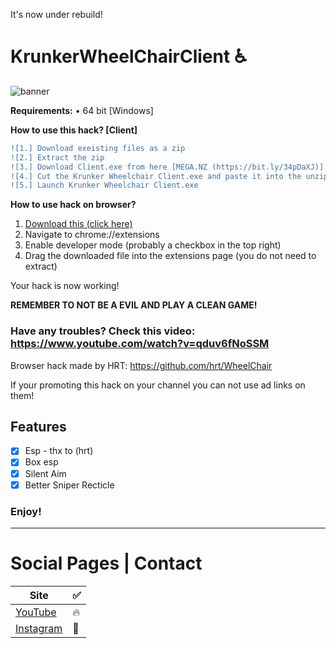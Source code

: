 It's now under rebuild!
# KrunkerWheelChairClient ♿

![banner](https://www.google.com/url?sa=i&source=images&cd=&ved=2ahUKEwir3a_w5MPmAhUEyaYKHcV5CjgQjRx6BAgBEAQ&url=https%3A%2F%2Fproxy.zagon.pe%2Fyt%2Fsearch.php%3Fq%3Daimbot%2520hacks%26order%3Drelevance%26type%3Dvideo%26pageToken%3DCDAQAA&psig=AOvVaw1yEUh0GAvNHglEaWuaKJCJ&ust=1576916208650437)


<b>Requirements:</b> • 64 bit [Windows]</br>

**How to use this hack? [Client]**
```diff
![1.] Download exeisting files as a zip
![2.] Extract the zip
![3.] Download Client.exe from here [MEGA.NZ (https://bit.ly/34pDaXJ)] [GOOGLE DRIVE https://bit.ly/2srJNeV]
![4.] Cut the Krunker Wheelchair Client.exe and paste it into the unzipped folder!
![5.] Launch Krunker Wheelchair Client.exe
```
**How to use hack on browser?**

1. [Download this (click here)](https://github.com/hrt/wheelchair/releases/download/2.0/loader.zip)
2. Navigate to chrome://extensions
3. Enable developer mode (probably a checkbox in the top right)
4. Drag the downloaded file into the extensions page (you do not need to extract)

Your hack is now working!

**REMEMBER TO NOT BE A EVIL AND PLAY A CLEAN GAME!**

### Have any troubles? Check this video: https://www.youtube.com/watch?v=qduv6fNoSSM

Browser hack made by HRT: https://github.com/hrt/WheelChair

If your promoting this hack on your channel you can not use ad links on them!

## Features

- [x] Esp - thx to (hrt)
- [x] Box esp
- [x] Silent Aim
- [x] Better Sniper Recticle

### Enjoy!
______________________________________________________________________________
# Social Pages | Contact

| Site | ✅ |
| --- | --- |
| [YouTube](https://www.youtube.com/channel/UCLxuarUbS3qzUy2SpLf3WEg) |   🔥  |
| [Instagram](https://www.instagram.com/zaresplusx/) |  📸  |
